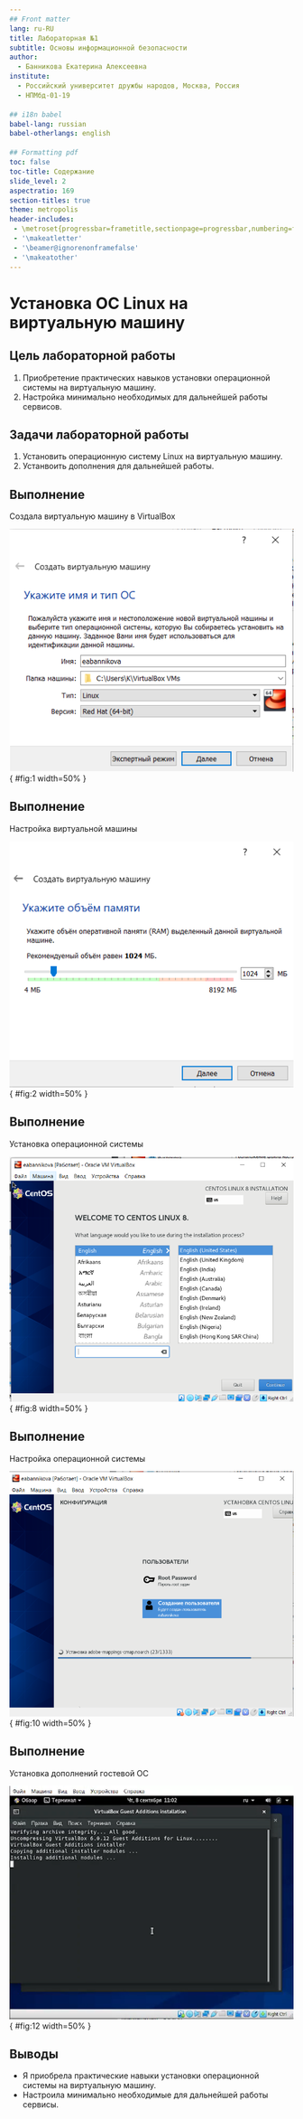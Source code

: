 ```yaml
---
## Front matter
lang: ru-RU
title: Лабораторная №1
subtitle: Основы информационной безопасности
author:
  - Банникова Екатерина Алексеевна
institute:
  - Российский университет дружбы народов, Москва, Россия
  - НПМбд-01-19

## i18n babel
babel-lang: russian
babel-otherlangs: english

## Formatting pdf
toc: false
toc-title: Содержание
slide_level: 2
aspectratio: 169
section-titles: true
theme: metropolis
header-includes:
 - \metroset{progressbar=frametitle,sectionpage=progressbar,numbering=fraction}
 - '\makeatletter'
 - '\beamer@ignorenonframefalse'
 - '\makeatother'
---
```


# Установка  OC Linux на виртуальную машину

## Цель лабораторной работы

1. Приобретение практических навыков установки операционной системы на виртуальную машину.
2. Настройка минимально необходимых для дальнейшей работы сервисов.

## Задачи лабораторной работы

1. Установить операционную систему Linux на виртуальную машину.
2. Устанвоить дополнения для дальнейшей работы.


## Выполнение
 Создала виртуальную машину в VirtualBox
  
![Имя и тип ОС](./image/1.png){ #fig:1 width=50% }

## Выполнение
  Настройка виртуальной машины
  
![Создание виртуального жесткого диска](./image/2.png){ #fig:2 width=50% }

## Выполнение
  Установка операционной системы
  
![Окно устанвоки CentOS](./image/8.png){ #fig:8 width=50% }

## Выполнение
  Настройка операционной системы
  
![Обзор установки с настройками ОС](./image/10.png){ #fig:10 width=50% }

## Выполнение
  Установка дополнений гостевой ОС
  
![Установка гостевой ОС](./image/12.png){ #fig:12 width=50% }

## Выводы
 * Я приобрела практические навыки установки операционной системы на виртуальную машину.
 * Настроила минимально необходимые для дальнейшей работы сервисы.

 
  
  



